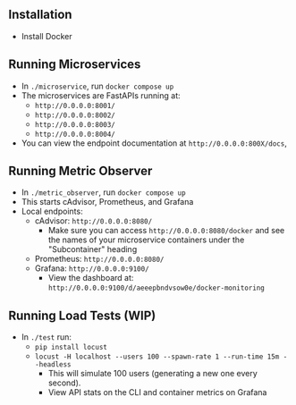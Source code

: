 ## Installation
- Install Docker

## Running Microservices
- In `./microservice`, run `docker compose up`
- The microservices are FastAPIs running at:
  - `http://0.0.0.0:8001/`
  - `http://0.0.0.0:8002/`
  - `http://0.0.0.0:8003/`
  - `http://0.0.0.0:8004/`
- You can view the endpoint documentation at `http://0.0.0.0:800X/docs`,

## Running Metric Observer
- In `./metric_observer`, run `docker compose up`
- This starts cAdvisor, Prometheus, and Grafana
- Local endpoints:
  - cAdvisor: `http://0.0.0.0:8080/`
    - Make sure you can access `http://0.0.0.0:8080/docker` and see the names of your microservice containers under the "Subcontainer" heading
  - Prometheus: `http://0.0.0.0:8080/`
  - Grafana: `http://0.0.0.0:9100/`
    - View the dashboard at: `http://0.0.0.0:9100/d/aeeepbndvsow0e/docker-monitoring`

## Running Load Tests (WIP)
- In `./test` run:
  - `pip install locust`
  - `locust -H localhost --users 100 --spawn-rate 1 --run-time 15m --headless `
    - This will simulate 100 users (generating a new one every second).
    - View API stats on the CLI and container metrics on Grafana
